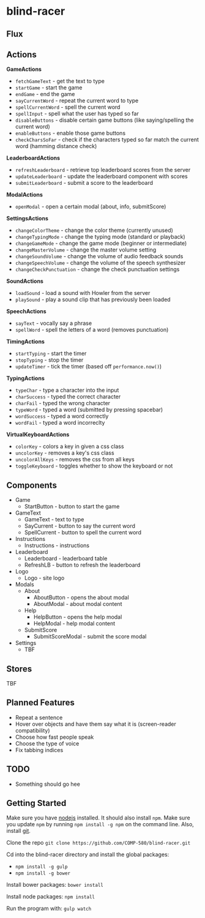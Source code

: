 # blind-racer

## Flux

## Actions

**GameActions**
- `fetchGameText` - get the text to type
- `startGame` - start the game
- `endGame` - end the game
- `sayCurrentWord` - repeat the current word to type
- `spellCurrentWord` - spell the current word
- `spellInput` - spell what the user has typed so far
- `disableButtons` - disable certain game buttons (like saying/spelling the current word)
- `enableButtons` - enable those game buttons
- `checkCharsSoFar` - check if the characters typed so far match the current word (hamming distance check)

**LeaderboardActions**
- `refreshLeaderboard` - retrieve top leaderboard scores from the server
- `updateLeaderboard` - update the leaderboard component with scores
- `submitLeaderboard` - submit a score to the leaderboard

**ModalActions**
- `openModal` - open a certain modal (about, info, submitScore)

**SettingsActions**
- `changeColorTheme` - change the color theme (currently unused)
- `changeTypingMode` - change the typing mode (standard or playback)
- `changeGameMode` - change the game mode (beginner or intermediate)
- `changeMasterVolume` - change the master volume setting
- `changeSoundVolume` - change the volume of audio feedback sounds
- `changeSpeechVolume` - change the volume of the speech synthesizer
- `changeCheckPunctuation` - change the check punctuation settings

**SoundActions**
- `loadSound` - load a sound with Howler from the server
- `playSound` - play a sound clip that has previously been loaded

**SpeechActions**
- `sayText` - vocally say a phrase
- `spellWord` - spell the letters of a word (removes punctuation)

**TimingActions**
- `startTyping` - start the timer
- `stopTyping` - stop the timer
- `updateTimer` - tick the timer (based off `performance.now()`)

**TypingActions**
- `typeChar` - type a character into the input
- `charSuccess` - typed the correct character
- `charFail` - typed the wrong character
- `typeWord` - typed a word (submitted by pressing spacebar)
- `wordSuccess` - typed a word correctly
- `wordFail` - typed a word incorreclty

**VirtualKeyboardActions**
- `colorKey` - colors a key in given a css class
- `uncolorKey` - removes a key's css class
- `uncolorAllKeys` - removes the css from all keys
- `toggleKeyboard` - toggles whether to show the keyboard or not

## Components
* Game
  * StartButton - button to start the game
* GameText
  * GameText - text to type
  * SayCurrent - button to say the current word
  * SpellCurrent - button to spell the current word
* Instructions
  * Instructions - instructions
* Leaderboard
  * Leaderboard - leaderboard table
  * RefreshLB - button to refresh the leaderboard
* Logo
  * Logo - site logo
* Modals
  * About
    * AboutButton - opens the about modal
    * AboutModal - about modal content
  * Help
    * HelpButton - opens the help modal
    * HelpModal - help modal content
  * SubmitScore
    * SubmitScoreModal - submit the score modal
* Settings
  * TBF
  
## Stores
TBF

## Planned Features
* Repeat a sentence
* Hover over objects and have them say what it is (screen-reader compatibility)
* Choose how fast people speak
* Choose the type of voice
* Fix tabbing indices

## TODO
* Something should go hee

## Getting Started
Make sure you have [nodejs](https://nodejs.org/en/download/) installed. It should also install `npm`. Make sure you update `npm` by running `npm install -g npm` on the command line. Also, install [git](https://git-scm.com/downloads).

Clone the repo
`git clone https://github.com/COMP-580/blind-racer.git`

Cd into the blind-racer directory and install the global packages:
* `npm install -g gulp`
* `npm install -g bower`

Install bower packages:
`bower install`

Install node packages:
`npm install`

Run the program with:
`gulp watch`
